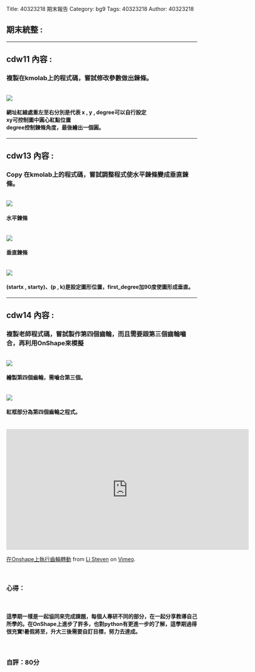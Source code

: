 Title: 40323218 期末報告
Category: bg9
Tags: 40323218
Author: 40323218


<!-- PELICAN_END_SUMMARY -->

<h2>期末統整 : </h2>
<hr>
<h2>cdw11 內容 : </h2>
<h3>複製在kmolab上的程式碼，嘗試修改參數做出鍊條。</h3>
<br/>
<img src="http://imgur.com/PI36r4j.png">
<br/>
<h4>網址紅線處重左至右分別是代表 x , y  , degree可以自行設定<br/>xy可控制圖中圓心紅點位置<br/>degree控制鍊條角度，最後繪出一個圓。</h4>
<hr>
<h2>cdw13 內容 : </h2>
<h3>Copy 在kmolab上的程式碼，嘗試調整程式使水平鍊條變成垂直鍊條。</h3>
<br/>
<img src="http://imgur.com/O1y1fEV.png">
<br/>
<h4>水平鍊條</h4>
<br/>
<img src="http://imgur.com/JvC60yU.png">
<br/>
<h4>垂直鍊條</h4>
<br/>
<img src="http://imgur.com/0N3rSC9.png">
<br/>
<h4>(startx , starty)、(p , k)是設定圖形位置，first_degree加90度使圖形成垂直。</h4>
<hr>
<h2>cdw14 內容 : </h2>
<h3>複製老師程式碼，嘗試製作第四個齒輪，而且需要跟第三個齒輪嚙合，再利用OnShape來模擬</h3>
<br/>
<img src="http://imgur.com/Tgo0N3l.png">
<br/>
<h4>繪製第四個齒輪，需嚙合第三個。</h4>
<br/>
<img src="http://imgur.com/1sEVNLL.png">
<h4>紅框部分為第四個齒輪之程式。</h4>
<br/>
<iframe src="https://player.vimeo.com/video/170812747" width="640" height="319" frameborder="0" webkitallowfullscreen mozallowfullscreen allowfullscreen></iframe> <p><a href="https://vimeo.com/170812747">在Onshape上執行齒輪轉動</a> from <a href="https://vimeo.com/user44943624">Li Steven</a> on <a href="https://vimeo.com">Vimeo</a>.</p>
<br/>
<h3>心得：</h3>
<br/>
<h4>這學期一樣是一起協同來完成課題，每個人專研不同的部分，在一起分享教導自己所學的。在OnShape上進步了許多，也對python有更進一步的了解，這學期過得很充實!暑假將至，升大三後需要自訂目標，努力去達成。</h4>
<br/>
<h3>自評：80分</h3>
